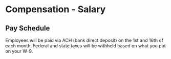 # Compensation - Salary

## Pay Schedule

Employees will be paid via ACH (bank direct deposit) on the 1st and 16th of each month. Federal and state taxes will be withheld based on what you put on your W-9.
